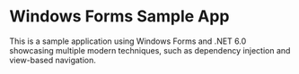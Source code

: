 # Windows Forms Sample App

This is a sample application using Windows Forms and .NET 6.0 showcasing
multiple modern techniques, such as dependency injection and view-based
navigation.
